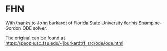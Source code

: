 # FHN

With thanks to John burkardt of Florida State University for his Shampine-Gordon ODE solver.

The original can be found at https://people.sc.fsu.edu/~jburkardt/f_src/ode/ode.html
